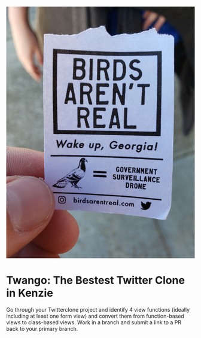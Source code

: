 <p align="center">
 <img src=logo.jpg/>
</p>

# Twango: The Bestest Twitter Clone in Kenzie
 
Go through your Twitterclone project and identify 4 view functions (ideally including at least one form view) and convert them from function-based views to class-based views. Work in a branch and submit a link to a PR back to your primary branch.